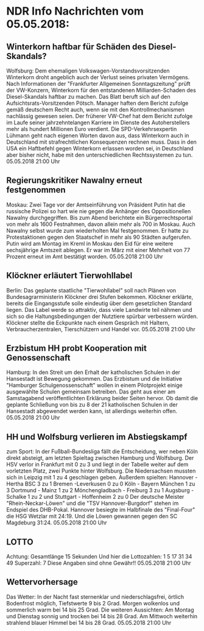 # NDR Info Nachrichten vom 05.05.2018:


## Winterkorn haftbar für Schäden des Diesel-Skandals?
Wolfsburg: Dem ehemaligen Volkswagen-Vorstandsvorsitzenden Winterkorn droht angeblich auch der Verlust seines privaten Vermögens. Nach Informationen der "Frankfurter Allgemeinen Sonntagszeitung" prüft der VW-Konzern, Winterkorn für den entstandenen Milliarden-Schaden des Diesel-Skandals haftbar zu machen. Das Blatt beruft sich auf den Aufsichtsrats-Vorsitzenden Pötsch. Manager haften dem Bericht zufolge gemäß deutschem Recht auch, wenn sie mit den Kontrollmechanismen nachlässig gewesen seien. Der früherer VW-Chef hat dem Bericht zufolge im Laufe seiner jahrzehntelangen Karriere im Dienste des Autoherstellers mehr als hundert Millionen Euro verdient. Die SPD-Verkehrsexpertin Lühmann geht nach eigenen Worten davon aus, dass Winterkorn auch in Deutschland mit strafrechtlichen Konsequenzen rechnen muss. Dass in den USA ein Haftbefehl gegen Winterkorn erlassen worden sei, in Deutschland aber bisher nicht, habe mit den unterschiedlichen Rechtssystemen zu tun. 05.05.2018 21:00 Uhr 

## Regierungskritiker Nawalny erneut festgenommen
Moskau: Zwei Tage vor der Amtseinführung von Präsident Putin hat die russische Polizei so hart wie nie gegen die Anhänger des Oppositionellen Nawalny durchgegriffen. Bis zum Abend berichtete ein Bürgerrechtsportal von mehr als 1600 Festnahmen, davon allein mehr als 700 in Moskau. Auch Nawalny selbst wurde zum wiederholten Mal festgenommen. Er hatte zu Protestaktionen gegen den Staatschef in mehr als 90 Städten aufgerufen. Putin wird am Montag im Kreml in Moskau den Eid für eine weitere sechsjährige Amtszeit ablegen. Er war im März mit einer Mehrheit von 77 Prozent erneut im Amt bestätigt worden. 05.05.2018 21:00 Uhr 

## Klöckner erläutert Tierwohllabel
Berlin: Das geplante staatliche "Tierwohllabel" soll nach Plänen von Bundesagrarministerin Klöckner drei Stufen bekommen. Klöckner erklärte, bereits die Eingangsstufe solle eindeutig über dem gesetzlichen Standard liegen. Das Label werde so attraktiv, dass viele Landwirte teil nähmen und sich so die Haltungsbedingungen der Nutztiere spürbar verbessern würden. Klöckner stellte die Eckpunkte nach einem Gespräch mit Haltern, Verbraucherzentralen, Tierschützern und Handel vor. 05.05.2018 21:00 Uhr 

## Erzbistum HH probt Kooperation mit Genossenschaft
Hamburg: In den Streit um den Erhalt der katholischen Schulen in der Hansestadt ist Bewegung gekommen. Das Erzbistum und die Initiative "Hamburger Schulgenossenschaft" wollen in einem Pilotprojekt einige ausgewählte Schulen gemeinsam betreiben. Das geht aus einer am Samstagabend veröffentlichten Erklärung beider Seiten hervor. Ob damit die geplante Schließung von bis zu 8 der 21 katholischen Schulen in der Hansestadt abgewendet werden kann, ist allerdings weiterhin offen. 05.05.2018 21:00 Uhr 

## HH und Wolfsburg verlieren im Abstiegskampf
zum Sport: In der Fußball-Bundesliga fällt die Entscheidung, wer neben Köln direkt absteigt, am letzten Spieltag zwischen Hamburg und Wolfsburg. Der HSV verlor in Frankfurt mit 0 zu 3 und liegt in der Tabelle weiter auf dem vorletzten Platz, zwei Punkte hinter Wolfsburg. Die Niedersachsen mussten sich in Leipzig mit 1 zu 4 geschlagen geben. Außerdem spielten:
Hannover - Hertha BSC			3 zu 1
Bremen -Leverkusen			0 zu 0
Köln - Bayern München 			1 zu 3
Dortmund - Mainz 				1 zu 2
Mönchengladbach - Freiburg		3 zu 1
Augsburg - Schalke				1 zu 2
und
Stuttgart - Hoffenheim 			2 zu 0 Der deutsche Meister "Rhein-Neckar-Löwen" und die "TSV Hannover-Burgdorf" stehen im Endspiel des DHB-Pokal. Hannover besiegte im Halbfinale des "Final-Four" die HSG Wetzlar mit 24:19. Und die Löwen gewannen gegen den SC Magdeburg 31:24. 05.05.2018 21:00 Uhr 

## LOTTO
Achtung: Gesamtlänge 15 Sekunden Und hier die Lottozahlen:
1		5		17		31		34		49
Superzahl:		7 Diese Angaben sind ohne Gewähr!! 05.05.2018 21:00 Uhr 

## Wettervorhersage
Das Wetter: In der Nacht fast sternenklar und niederschlagsfrei, örtlich Bodenfrost möglich, Tiefstwerte 9 bis 2 Grad. Morgen wolkenlos und sommerlich warm bei 14 bis 25 Grad. Die weiteren Aussichten: Am Montag und Dienstag sonnig und trocken bei 14 bis 28 Grad. Am Mittwoch weiterhin strahlend blauer Himmel bei 14 bis 28 Grad. 05.05.2018 21:00 Uhr 
